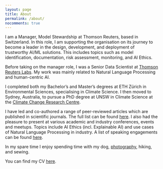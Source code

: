 ```yaml
---
layout: page
title: About
permalink: /about/
nocomments: true
---
```


I am a Manager, Model Stewardship at Thomson Reuters, based in Switzerland. In this role, I am supporting the organisation on its journey to become a leader in the design, development, and deployment of trustworthy AI/ML solutions. This includes topics such as model identification, documentation, risk assessment, monitoring, and AI Ethics.

Before taking on the manager role, I was a Senior Data Scientist at [Thomson Reuters Labs](https://innovation.thomsonreuters.com/en/labs.html). My work was mainly related to Natural Language Processing and human-centric AI.

I completed both my Bachelor’s and Master’s degrees at ETH Zürich in Environmental Sciences, specialising in Climate Science. I then moved to Sydney, Australia, to pursue a PhD degree at UNSW in Climate Science at the [Climate Change Research Centre](http://www.ccrc.unsw.edu.au/ccrc-team/students/nadja-herger).

I have led and co-authored a range of peer-reviewed articles which are published in scientific journals. The full list can be found [here](publications.md). I also had the pleasure to present at various academic and industry conferences, events and meetups. Topics include AI Ethics (incl. Explainable AI) and use cases of Natural Language Processing in industry. A list of speaking engagements can be found [here](speaking.md).  

In my spare time I enjoy spending time with my dog, [photography](https://500px.com/nadja_herger), hiking, and sewing.

You can find my CV <a href="../documents/NadjaHerger_CV.pdf" class="image fit" target="_blank">here</a>.
